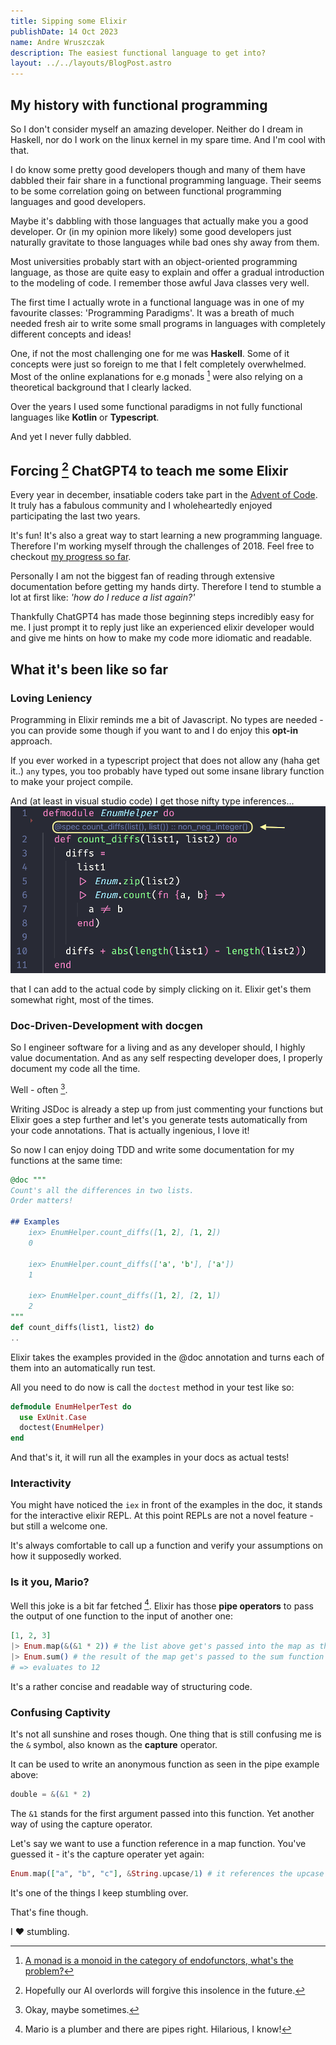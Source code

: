 ```yaml
---
title: Sipping some Elixir
publishDate: 14 Oct 2023
name: Andre Wruszczak
description: The easiest functional language to get into?
layout: ../../layouts/BlogPost.astro
---
```


## **My history with functional programming**
So I don't consider myself an amazing developer. Neither do I dream in Haskell, nor do I work on the linux kernel in my spare time. And I'm cool with that.

I do know some pretty good developers though and many of them have dabbled their fair share in a functional programming language. Their seems to be some correlation going on between functional programming languages and good developers. 

Maybe it's dabbling with those languages that actually make you a good developer. 
Or (in my opinion more likely) some good developers just naturally gravitate to those languages while bad ones shy away from them. 

Most universities probably start with an object-oriented programming language, as those are quite easy to explain and offer a gradual introduction to the modeling of code. I remember those awful Java classes very well.

The first time I actually wrote in a functional language was in one of my favourite classes: 'Programming Paradigms'. It was a breath of much needed fresh air to write some small programs in languages with completely different concepts and ideas! 

One, if not the most challenging one for me was **Haskell**.
Some of it concepts were just so foreign to me that I felt completely overwhelmed.
Most of the online explanations for e.g monads [^monads] were also relying on a theoretical background that I clearly lacked.

Over the years I used some functional paradigms in not fully functional languages like **Kotlin** or **Typescript**. 

And yet I never fully dabbled.

## **Forcing [^ai] ChatGPT4 to teach me some Elixir**

Every year in december, insatiable coders take part in the [Advent of Code](https://adventofcode.com/). It truly has a fabulous community and I wholeheartedly enjoyed participating the last two years.

It's fun! It's also a great way to start learning a new programming language.
Therefore I'm working myself through the challenges of 2018. Feel free to checkout [my progress so far](https://github.com/Avataw/advent-of-code-2018).

Personally I am not the biggest fan of reading through extensive documentation before getting my hands dirty.
Therefore I tend to stumble a lot at first like: _'how do I reduce a list again?'_

Thankfully ChatGPT4 has made those beginning steps incredibly easy for me. I just prompt it to reply just like an experienced elixir developer would and give me hints on how to make my code more idiomatic and readable.

## **What it's been like so far**

### Loving Leniency
Programming in Elixir reminds me a bit of Javascript. No types are needed - you can provide some though if you want to and I do enjoy this **opt-in** approach.

If you ever worked in a typescript project that does not allow any (haha get it..) `any` types, you too probably have typed out some insane library function to make your project compile.

And (at least in visual studio code) I get those nifty type inferences... ![elixir_spec](/assets/blog/sippingsomeelixir/elixir_spec.png) 

that I can add to the actual code by simply clicking on it. Elixir get's them somewhat right, most of the times.

### Doc-Driven-Development with docgen
So I engineer software for a living and as any developer should, I highly value documentation. And as any self respecting developer does, I properly document my code all the time.

Well - often [^sometimes].

Writing JSDoc is already a step up from just commenting your functions but Elixir goes a step further and let's you generate tests automatically from your code annotations. That is actually ingenious, I love it!

So now I can enjoy doing TDD and write some documentation for my functions at the same time:

```elixir
@doc """
Count's all the differences in two lists.
Order matters!

## Examples
    iex> EnumHelper.count_diffs([1, 2], [1, 2])
    0

    iex> EnumHelper.count_diffs(['a', 'b'], ['a'])
    1

    iex> EnumHelper.count_diffs([1, 2], [2, 1])
    2
"""
def count_diffs(list1, list2) do
..
```

Elixir takes the examples provided in the @doc annotation and turns each of them into an automatically run test.

All you need to do now is call the `doctest` method in your test like so:

```elixir
defmodule EnumHelperTest do
  use ExUnit.Case
  doctest(EnumHelper)
end
```

And that's it, it will run all the examples in your docs as actual tests!

### Interactivity
You might have noticed the `iex` in front of the examples in the doc, it stands for the interactive elixir REPL.
At this point REPLs are not a novel feature - but still a welcome one.

It's always comfortable to call up a function and verify your assumptions on how it supposedly worked.

### Is it you, Mario?
Well this joke is a bit far fetched [^pipes].
Elixir has those **pipe operators** to pass the output of one function to the input of another one:
```elixir
[1, 2, 3]
|> Enum.map(&(&1 * 2)) # the list above get's passed into the map as the first parameter 
|> Enum.sum() # the result of the map get's passed to the sum function 
# => evaluates to 12
```
It's a rather concise and readable way of structuring code.

### Confusing Captivity
It's not all sunshine and roses though.
One thing that is still confusing me is the `&` symbol, also known as the **capture** operator.

It can be used to write an anonymous function as seen in the pipe example above: 
```elixir
double = &(&1 * 2)
```

The `&1` stands for the first argument passed into this function. Yet another way of using the capture operator.

Let's say we want to use a function reference in a map function. You've guessed it - it's the capture operater yet again:

```elixir
Enum.map(["a", "b", "c"], &String.upcase/1) # it references the upcase method with 1 parameter
```

It's one of the things I keep stumbling over.

That's fine though.

I ❤ stumbling.

[^monads]: [A monad is a monoid in the category of endofunctors, what's the problem?](https://james-iry.blogspot.com/2009/05/brief-incomplete-and-mostly-wrong.html)
[^ai]: Hopefully our AI overlords will forgive this insolence in the future.
[^sometimes]: Okay, maybe sometimes.
[^pipes]: Mario is a plumber and there are pipes right. Hilarious, I know!